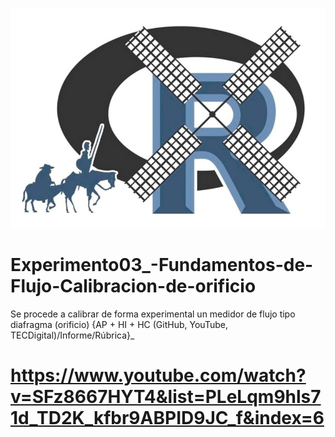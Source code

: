 ![alt test](/R.jpg)

# Experimento03_-Fundamentos-de-Flujo-Calibracion-de-orificio
Se procede a calibrar de forma experimental un medidor de flujo tipo diafragma (orificio) {AP + HI + HC (GitHub, YouTube, TECDigital)/Informe/Rúbrica}_

# https://www.youtube.com/watch?v=SFz8667HYT4&list=PLeLqm9hls71d_TD2K_kfbr9ABPID9JC_f&index=6
